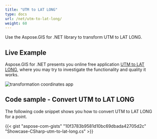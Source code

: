 ```yaml
---
title: "UTM to LAT LONG"
type: docs
url: /net/utm-to-lat-long/
weight: 60
---
```


Use the Aspose.GIS for .NET library to transform UTM to LAT LONG.

## **Live Example**

Aspose.GIS for .NET presents you online free application [UTM to LAT LONG](https://products.aspose.app/gis/transformation/utm-to-lat-long), where you may try to investigate the functionality and quality it works.

![transformation coordinates app](https://docs.aspose.com/gis/net/showcases/transformation/transformation-app.png)

## **Code sample - Convert UTM to LAT LONG**

The following code snippet shows you how to convert UTM to LAT LONG for a point.

{{< gist "aspose-com-gists" "10f3783b9581d10bc69dbada42705d2c" "Showcase-CSharp-utm-to-lat-long.cs" >}}
